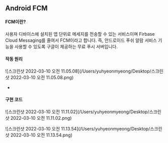 ## Android FCM 

#### FCM이란?

사용자 디바이스에 설치된 앱 단위로 메세지를 전송할 수 있는 서비스이며 Firbase Cloud Messaging를 줄여서 FCM이라고 합니다. 즉, 안드로이드 푸쉬 알람 서비스 기능을 사용할 수 있도록 구글이 제공하는 무료 푸시 서버입니다.

#### 작동 원리

![스크린샷 2022-03-10 오전 11.05.08](/Users/yuhyeonmyeong/Desktop/스크린샷 2022-03-10 오전 11.05.08.png)

- 

#### 구현 코드

![스크린샷 2022-03-10 오전 11.11.02](/Users/yuhyeonmyeong/Desktop/스크린샷 2022-03-10 오전 11.11.02.png)

![스크린샷 2022-03-10 오전 11.13.54](/Users/yuhyeonmyeong/Desktop/스크린샷 2022-03-10 오전 11.13.54.png)